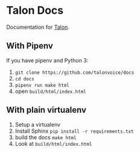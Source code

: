 # Talon Docs

Documentation for [Talon](https://talonvoice.com/).

## With Pipenv

If you have pipenv and Python 3:

1. `git clone https://github.com/talonvoice/docs`
1. `cd docs`
1. `pipenv run make html`
1. open `build/html/index.html`

## With plain virtualenv

1. Setup a virtualenv
1. Install Sphinx
    `pip install -r requirements.txt`
1. build the docs
    `make html`
1. Look at `build/html/index.html`
